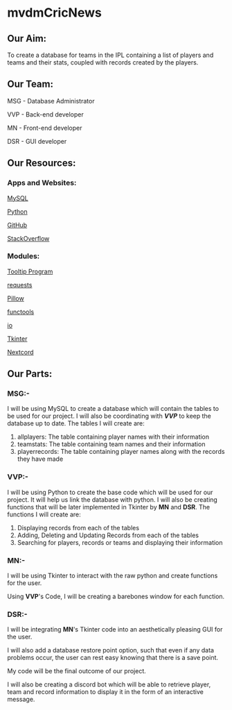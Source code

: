 # mvdmCricNews

## Our Aim:

 To create a database for teams in the IPL containing a list of players and teams and their stats, coupled with records created by the players.



## Our Team:

MSG   -     Database Administrator 

VVP   -     Back-end developer

MN    -     Front-end developer

DSR   -     GUI developer
 


## Our Resources:

### Apps and Websites:

[MySQL](https://www.mysql.com)

[Python](https://www.python.org)

[GitHub](https://github.com)

[StackOverflow](https://stackoverflow.com)

### Modules:

[Tooltip Program](https://stackoverflow.com/a/36221216)

[requests](https://pypi.org/project/requests)

[Pillow](https://pypi.org/project/Pillow)

[functools](https://docs.python.org/3/library/functools.html)

[io](https://docs.python.org/3/library/io.html)

[Tkinter](https://docs.python.org/3/library/tkinter.html)

[Nextcord](https://pypi.org/project/nextcord)



## Our Parts:


### MSG:-

  I will be using MySQL to create a database which will contain the tables to be used for our project. I will also be coordinating with ***VVP*** to keep the database up to date.   The tables I will create are:
  
  1. allplayers: The table containing player names with their information
  2. teamstats: The table containing team names and their information
  3. playerrecords: The table containing player names along with the records they have made


### VVP:-

  I will be using Python to create the base code which will be used for our project. It will help us link the database with python. I will also be creating functions that will     be later implemented in Tkinter by **MN** and **DSR**. The functions I will create are:
  
  1. Displaying records from each of the tables
  2. Adding, Deleting and Updating Records from each of the tables
  3. Searching for players, records or teams and displaying their information


### MN:-

  I will be using Tkinter to interact with the raw python and create functions for the user.
  
  Using **VVP**'s Code, I will be creating a barebones window for each function.


### DSR:-

  I will be integrating **MN**'s Tkinter code into an aesthetically pleasing GUI for the user.
  
  I will also add a database restore point option, such that even if any data problems occur, the user can rest easy knowing that there is a save point.
  
  My code will be the final outcome of our project.
  
  I will also be creating a discord bot which will be able to retrieve player, team and record information to display it in the form of an interactive message.
